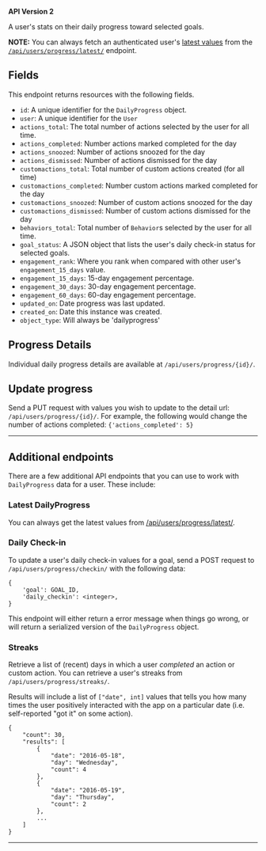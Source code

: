 
**API Version 2**

A user's stats on their daily progress toward selected goals.

<div class="alert alert-info">
    <strong>NOTE:</strong> You can always fetch an authenticated user's
    <a href="#latest-dailyprogress">latest values</a> from the
    <a href="/api/users/progress/latest/"><code>/api/users/progress/latest/</code></a>
    endpoint.
</div>

## Fields

This endpoint returns resources with the following fields.


* `id`: A unique identifier for the `DailyProgress` object.
* `user`: A unique identifier for the `User`
* `actions_total`: The total number of actions selected by the user for all time.
* `actions_completed`: Number actions marked completed for the day
* `actions_snoozed`: Number of actions snoozed for the day
* `actions_dismissed`:  Number of actions dismissed for the day
* `customactions_total`: Total number of custom actions created (for all time)
* `customactions_completed`: Number custom actions marked completed for the day
* `customactions_snoozed`: Number of custom actions snoozed for the day
* `customactions_dismissed`:  Number of custom actions dismissed for the day
* `behaviors_total`: Total number of `Behavior`s selected by the user for all time.
* `goal_status`: A JSON object that lists the user's daily check-in status
  for selected goals.
* `engagement_rank`: Where you rank when compared with other user's
  `engagement_15_days` value.
* `engagement_15_days`: 15-day engagement percentage.
* `engagement_30_days`: 30-day engagement percentage.
* `engagement_60_days`: 60-day engagement percentage.
* `updated_on`: Date progress was last updated.
* `created_on`: Date this instance was created.
* `object_type`: Will always be 'dailyprogress'

## Progress Details

Individual daily progress details are available at `/api/users/progress/{id}/`.

## Update progress

Send a PUT request with values you wish to update to the detail url:
`/api/users/progress/{id}/`. For example, the following would change the
number of actions completed: `{'actions_completed': 5}`


----

## Additional endpoints

There are a few additional API endpoints that you can use to work with
`DailyProgress` data for a user. These include:


### Latest DailyProgress

You can always get the latest values from [/api/users/progress/latest/](/api/users/progress/latest/).

### Daily Check-in

To update a user's daily check-in values for a goal, send a POST request
to `/api/users/progress/checkin/` with the following data:

    {
        'goal': GOAL_ID,
        'daily_checkin': <integer>,
    }

This endpoint will either return a error message when things go wrong, or
will return a serialized version of the `DailyProgress` object.

### Streaks

Retrieve a list of (recent) days in which a user _completed_ an action or
custom action. You can retrieve a user's streaks from `/api/users/progress/streaks/`.

Results will include a list of `["date", int]` values that tells you how many
times the user positively interacted with the app on a particular date (i.e.
self-reported "got it" on some action).

    {
        "count": 30,
        "results": [
            {
                "date": "2016-05-18",
                "day": "Wednesday",
                "count": 4
            },
            {
                "date": "2016-05-19",
                "day": "Thursday",
                "count": 2
            },
            ...
        ]
    }


----

